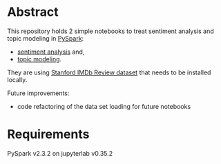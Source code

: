 # Abstract
This repository holds 2 simple notebooks to treat sentiment analysis and topic modeling in [PySpark](http://spark.apache.org/docs/latest/api/python/pyspark.html):
* [sentiment analysis](./notebooks/sentiment_analysis.ipynb) and,
* [topic modeling](./notebooks/topic_modeling_LDA.ipynb).

They are using [Stanford IMDb Review dataset](http://ai.stanford.edu/~amaas/data/sentiment "Stanford IMDb Large Movie Review Dataset") that needs to be installed locally.

Future improvements:
* code refactoring of the data set loading for future notebooks

# Requirements
PySpark v2.3.2 on jupyterlab v0.35.2

